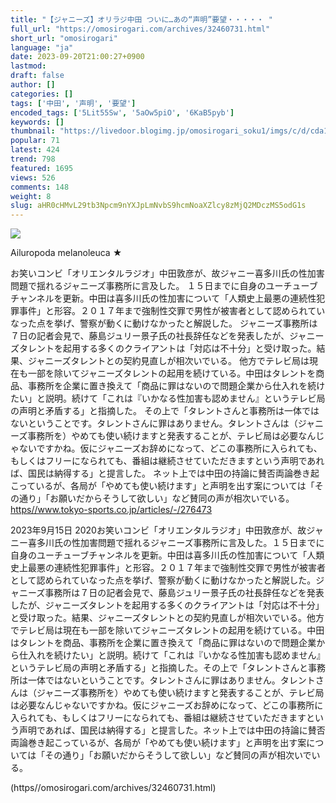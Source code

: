 ```yaml
---
title: "【ジャニーズ】オリラジ中田 ついに…あの“声明”要望・・・・・ "
full_url: "https://omosirogari.com/archives/32460731.html"
short_url: "omosirogari"
language: "ja"
date: 2023-09-20T21:00:27+0900
lastmod: 
draft: false
author: []
categories: []
tags: ['中田', '声明', '要望']
encoded_tags: ['5Lit55Sw', '5aOw5piO', '6KaB5pyb']
keywords: []
thumbnail: "https://livedoor.blogimg.jp/omosirogari_soku1/imgs/c/d/cda11976.jpg"
popular: 71
latest: 424
trend: 798
featured: 1695
views: 526
comments: 148
weight: 8
slug: aHR0cHMvL29tb3Npcm9nYXJpLmNvbS9hcmNoaXZlcy8zMjQ2MDczMS5odG1s
---
```


![](https://livedoor.blogimg.jp/omosirogari_soku1/imgs/c/d/cda11976.jpg)

<div><p>Ailuropoda melanoleuca ★ </p> お笑いコンビ「オリエンタルラジオ」中田敦彦が、故ジャニー喜多川氏の性加害問題で揺れるジャニーズ事務所に言及した。 １５日までに自身のユーチューブチャンネルを更新。中田は喜多川氏の性加害について「人類史上最悪の連続性犯罪事件」と形容。２０１７年まで強制性交罪で男性が被害者として認められていなった点を挙げ、警察が動くに動けなかったと解説した。 ジャニーズ事務所は７日の記者会見で、藤島ジュリー景子氏の社長辞任などを発表したが、ジャニーズタレントを起用する多くのクライアントは「対応は不十分」と受け取った。結果、ジャニーズタレントとの契約見直しが相次いでいる。 他方でテレビ局は現在も一部を除いてジャニーズタレントの起用を続けている。中田はタレントを商品、事務所を企業に置き換えて「商品に罪はないので問題企業から仕入れを続けたい」と説明。続けて「これは『いかなる性加害も認めません』というテレビ局の声明と矛盾する」と指摘した。 その上で「タレントさんと事務所は一体ではないということです。タレントさんに罪はありません。タレントさんは（ジャニーズ事務所を）やめても使い続けますと発表することが、テレビ局は必要なんじゃないですかね。仮にジャニーズお辞めになって、どこの事務所に入られても、もしくはフリーになられても、番組は継続させていただきますという声明であれば、国民は納得する」と提言した。 ネット上では中田の持論に賛否両論巻き起こっているが、各局が「やめても使い続けます」と声明を出す案については「その通り」「お願いだからそうして欲しい」など賛同の声が相次いでいる。 <a target='_blank' href='https//www.tokyo-sports.co.jp/articles/-/276473'>https//www.tokyo-sports.co.jp/articles/-/276473</a> <p>2023年9月15日 2020お笑いコンビ「オリエンタルラジオ」中田敦彦が、故ジャニー喜多川氏の性加害問題で揺れるジャニーズ事務所に言及した。１５日までに自身のユーチューブチャンネルを更新。中田は喜多川氏の性加害について「人類史上最悪の連続性犯罪事件」と形容。２０１７年まで強制性交罪で男性が被害者として認められていなった点を挙げ、警察が動くに動けなかったと解説した。ジャニーズ事務所は７日の記者会見で、藤島ジュリー景子氏の社長辞任などを発表したが、ジャニーズタレントを起用する多くのクライアントは「対応は不十分」と受け取った。結果、ジャニーズタレントとの契約見直しが相次いでいる。他方でテレビ局は現在も一部を除いてジャニーズタレントの起用を続けている。中田はタレントを商品、事務所を企業に置き換えて「商品に罪はないので問題企業から仕入れを続けたい」と説明。続けて「これは『いかなる性加害も認めません』というテレビ局の声明と矛盾する」と指摘した。その上で「タレントさんと事務所は一体ではないということです。タレントさんに罪はありません。タレントさんは（ジャニーズ事務所を）やめても使い続けますと発表することが、テレビ局は必要なんじゃないですかね。仮にジャニーズお辞めになって、どこの事務所に入られても、もしくはフリーになられても、番組は継続させていただきますという声明であれば、国民は納得する」と提言した。ネット上では中田の持論に賛否両論巻き起こっているが、各局が「やめても使い続けます」と声明を出す案については「その通り」「お願いだからそうして欲しい」など賛同の声が相次いでいる。</p></div>

(https//omosirogari.com/archives/32460731.html)
